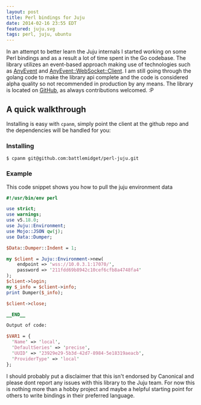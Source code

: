 ```yaml
---
layout: post
title: Perl bindings for Juju
date: 2014-02-16 23:55 EDT
featured: juju.svg
tags: perl, juju, ubuntu
---
```

In an attempt to better learn the Juju internals I started working on
some Perl bindings and as a result a lot of time spent in the Go
codebase. The library utilizes an event-based approach making use of
technologies such as [AnyEvent](https://metacpan.org/pod/AnyEvent) and
[AnyEvent::WebSocket::Client](https://metacpan.org/pod/AnyEvent::WebSocket::Client). I
am still going through the golang code to make the library api
complete and the code is considered alpha quality so not recommended
in production by any means. The library is located on
[GitHub](https://github.com/battlemidget/perl-juju), as always
contributions welcomed. :P

## A quick walkthrough

Installing is easy with `cpanm`, simply point the client at the github
repo and the dependencies will be handled for you:

### Installing

`$ cpanm git@github.com:battlemidget/perl-juju.git`

### Example

This code snippet shows you how to pull the juju environment data

```perl
#!/usr/bin/env perl

use strict;
use warnings;
use v5.18.0;
use Juju::Environment;
use Mojo::JSON qw(j);
use Data::Dumper;

$Data::Dumper::Indent = 1;

my $client = Juju::Environment->new(
    endpoint => 'wss://10.0.3.1:17070/',
    password => '211fdd69b8942c10cef6cfb8a4748fa4'
);
$client->login;
my $_info = $client->info;
print Dumper($_info);

$client->close;

__END__

Output of code:

$VAR1 = {
  'Name' => 'local',
  'DefaultSeries' => 'precise',
  'UUID' => '23929e29-5b3d-42d7-8984-5e18319aeacb',
  'ProviderType' => 'local'
};
```

I should probably put a disclaimer that this isn't endorsed by
Canonical and please dont report any issues with this library to the
Juju team. For now this is nothing more than a hobby project and maybe
a helpful starting point for others to write bindings in their
preferred language.
